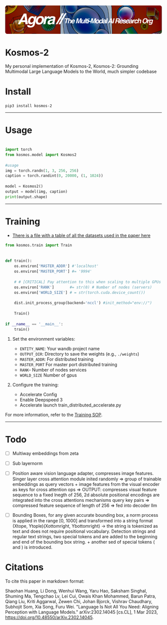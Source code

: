 [![Multi-Modality](agorabanner.png)](https://discord.gg/qUtxnK2NMf)


# Kosmos-2
My personal implementation of Kosmos-2, Kosmos-2: Grounding Multimodal Large Language Models to the World, much simpler codebase

# Install
`pip3 install kosmos-2`

---

# Usage
```python

import torch
from kosmos.model import Kosmos2

#usage
img = torch.randn(1, 3, 256, 256)
caption = torch.randint(0, 20000, (1, 1024))

model = Kosmos2()
output = model(img, caption)
print(output.shape)

```

----


# Training
* [There is a file with a table of all the datasets used in the paper here](docs/datasets.md)

```python
from kosmos.train import Train


def train():
    os.environ['MASTER_ADDR'] #'localhost'
    os.environ['MASTER_PORT'] #= '9994'
    
    # # [CRITICAL] Pay attention to this when scaling to multiple GPUs and clusters
    os.environ['RANK']       #= str(0) # Number of nodes (servers)
    os.environ['WORLD_SIZE'] # = str(torch.cuda.device_count())

    dist.init_process_group(backend='nccl') #init_method="env://")
    
    Train()

if __name__ == '__main__':
    train()


```

1. Set the environment variables:
   - `ENTITY_NAME`: Your wandb project name
   - `OUTPUT_DIR`: Directory to save the weights (e.g., `./weights`)
   - `MASTER_ADDR`: For distributed training
   - `MASTER_PORT` For master port distributed training
   - `RANK`- Number of nodes services
   - `WORLD_SIZE` Number of gpus

2. Configure the training:
   - Accelerate Config
   - Enable Deepspeed 3
   - Accelerate launch train_distributed_accelerate.py

For more information, refer to the [Training SOP](DOCs/TRAINING.md).


----



# Todo

- [ ] Multiway embeddings from zeta
- [ ] Sub layernorm
- [ ] Position aware vision language adapter, compresses image features. Singer layer cross attention module inited randomly => group of trainable embeddings as query vectors + image features from the visual encoder as keys for cross attention ops => OUTPUT: compresses visual feature sequence to a fixed lnegth of 256, 2d absolute positional encodings are integrated into the cross attentions mechanisms query key pairs => compressed feature sequence of length of 256 => fed into decoder llm

- [ ] Bounding Boxes, for any given accurate bounding box, a norm process is applied in the range [0, 1000] and transformed into a string format (Xtope, Ytople)(Xottomright, Ybottomright) -> the string is tokenized as text and does not require positional vocabulary. Detection strings and regular text strings, two special tokens <box> and </box> are added to the beginning and end of the bounding box string. + another sed of special tokens (<ref> and </ref>) is introduced.

# Citations

To cite this paper in markdown format:

Shaohan Huang, Li Dong, Wenhui Wang, Yaru Hao, Saksham Singhal, Shuming Ma, Tengchao Lv, Lei Cui, Owais Khan Mohammed, Barun Patra, Qiang Liu, Kriti Aggarwal, Zewen Chi, Johan Bjorck, Vishrav Chaudhary, Subhojit Som, Xia Song, Furu Wei. "Language Is Not All You Need: Aligning Perception with Language Models." arXiv:2302.14045 [cs.CL], 1 Mar 2023, https://doi.org/10.48550/arXiv.2302.14045.
